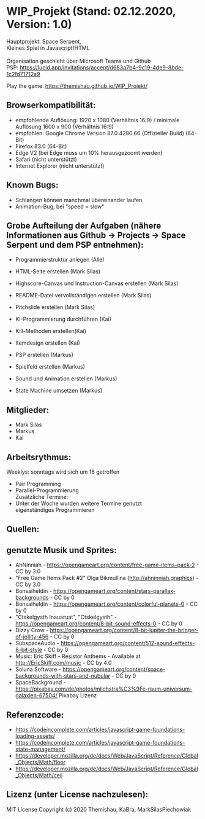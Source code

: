 # WIP_Projekt (Stand: 02.12.2020, Version: 1.0)
Hauptprojekt: Space Serpent, <br/>
Kleines Spiel in Javascript/HTML <br/>
<br/>
Organisation geschieht über Microsoft Teams und Github <br/>
PSP: https://lucid.app/invitations/accept/d683a7b4-9c19-4de9-8bde-1c2fd71712a9 <br/>

Play the game: https://themishau.github.io/WIP_Projekt/
## Browserkompatibilität:
- empfohlende Auflösung: 1920 x 1080 (Verhältnis 16:9) / minimale Auflösung 1600 x 900 (Verhältnis 16:9)
- empfohlen: Google Chrome Version 87.0.4280.66 (Offizieller Build) (64-Bit)
- Firefox 83.0 (64-Bit)
- Edge V2 (bei Edge muss um 10% herausgezoomt werden)
- Safari (nicht unterstützt)
- Internet Explorer (nicht unterstützt)


## Known Bugs:
- Schlangen können manchmal übereinander laufen
- Animation-Bug, bei "speed = slow"


## Grobe Aufteilung der Aufgaben (nähere Informationen aus Github -> Projects -> Space Serpent und dem PSP entnehmen): 
- Programmierstruktur anlegen (Alle)

- HTML-Seite erstellen (Mark Silas)
- Highscore-Canvas und Instruction-Canvas erstellen (Mark Silas)
- README-Datei vervollständigen erstellen (Mark Silas)
- Pitchslide erstellen (Mark Silas)

- KI-Programmierung durchführen (Kai)
- Kill-Methoden erstellen(Kai)
- Itemdesign erstellen (Kai) 

- PSP erstellen (Markus)
- Spielfeld erstellen (Markus)
- Sound und Animation erstellen (Markus)
- State Machine umsetzen (Markus)

## Mitglieder:
- Mark Silas
- Markus 
- Kai

## Arbeitsrythmus:
Weeklys: sonntags wird sich um 16 getroffen <br/>
- Pair Programming <br/>
- Parallel-Programmierung <br/>
Zusätzliche Termine: <br/>
- Unter der Woche wurden weitere Termine genutzt <br/>
eigenständiges Programmieren <br/>

## Quellen:
## genutzte Musik und Sprites:
- AhNinniah - https://opengameart.org/content/free-game-items-pack-2 - CC by 3.0
- "Free Game Items Pack #2" Olga Bikmullina (http://ahninniah.graphics) - CC by 3.0
- Bonsaiheldin - https://opengameart.org/content/stars-parallax-backgrounds - CC by 0
- Bonsaiheldin - https://opengameart.org/content/colorful-planets-0 - CC by 0
- "Ctskelgysth Inauaruat", "Ctskelgysth" - https://opengameart.org/content/8-bit-sound-effects-0 - CC by 0
- Dizzy Crow - https://opengameart.org/content/8-bit-jupiter-the-bringer-of-jollity-456 - CC by 0
- SubspaceAudio - https://opengameart.org/content/512-sound-effects-8-bit-style - CC by 0
- Music: Eric Skiff - Resistor Anthems - Available at http://EricSkiff.com/music - CC by 4.0
- Soluna Software - https://opengameart.org/content/space-backgrounds-with-stars-and-nubular - CC by 0
- SpaceBackground - https://pixabay.com/de/photos/milchstra%C3%9Fe-raum-universum-galaxien-67504/ Pixabay Lizenz


## Referenzcode:
- https://codeincomplete.com/articles/javascript-game-foundations-loading-assets/
- https://codeincomplete.com/articles/javascript-game-foundations-state-management/
- https://developer.mozilla.org/de/docs/Web/JavaScript/Reference/Global_Objects/Math/floor
- https://developer.mozilla.org/de/docs/Web/JavaScript/Reference/Global_Objects/Math/ceil

## Lizenz (unter License nachzulesen): 

MIT License
Copyright (c) 2020 Themishau, KaBra, MarkSilasPiechowiak
